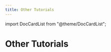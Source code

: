 ```yaml
---
title: Other Tutorials
---
```


import DocCardList from "@theme/DocCardList";

# Other Tutorials

<DocCardList />